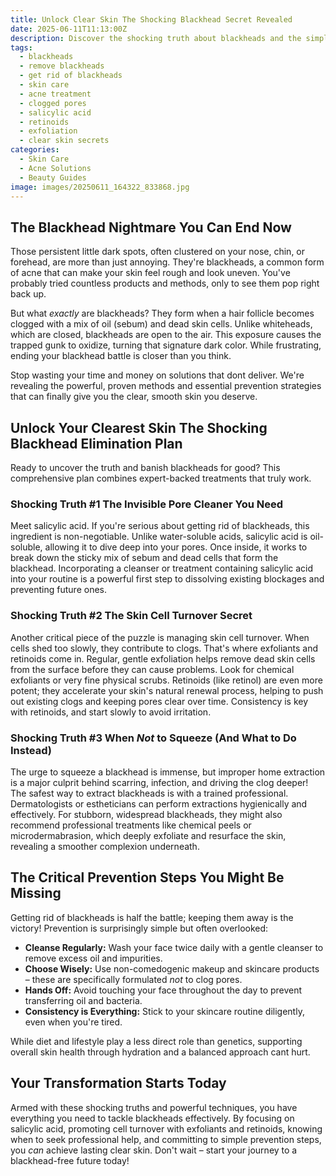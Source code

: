 ```yaml
---
title: Unlock Clear Skin The Shocking Blackhead Secret Revealed
date: 2025-06-11T11:13:00Z
description: Discover the shocking truth about blackheads and the simple, proven steps to banish them for good. Get clear skin fast with these expert tips.
tags:
  - blackheads
  - remove blackheads
  - get rid of blackheads
  - skin care
  - acne treatment
  - clogged pores
  - salicylic acid
  - retinoids
  - exfoliation
  - clear skin secrets
categories:
  - Skin Care
  - Acne Solutions
  - Beauty Guides
image: images/20250611_164322_833868.jpg
---
```


## The Blackhead Nightmare You Can End Now

Those persistent little dark spots, often clustered on your nose, chin, or forehead, are more than just annoying. They're blackheads, a common form of acne that can make your skin feel rough and look uneven. You've probably tried countless products and methods, only to see them pop right back up.

But what *exactly* are blackheads? They form when a hair follicle becomes clogged with a mix of oil (sebum) and dead skin cells. Unlike whiteheads, which are closed, blackheads are open to the air. This exposure causes the trapped gunk to oxidize, turning that signature dark color. While frustrating, ending your blackhead battle is closer than you think.

Stop wasting your time and money on solutions that dont deliver. We're revealing the powerful, proven methods and essential prevention strategies that can finally give you the clear, smooth skin you deserve.

## Unlock Your Clearest Skin The Shocking Blackhead Elimination Plan

Ready to uncover the truth and banish blackheads for good? This comprehensive plan combines expert-backed treatments that truly work.

### Shocking Truth #1 The Invisible Pore Cleaner You Need

Meet salicylic acid. If you're serious about getting rid of blackheads, this ingredient is non-negotiable. Unlike water-soluble acids, salicylic acid is oil-soluble, allowing it to dive deep into your pores. Once inside, it works to break down the sticky mix of sebum and dead cells that form the blackhead. Incorporating a cleanser or treatment containing salicylic acid into your routine is a powerful first step to dissolving existing blockages and preventing future ones.

### Shocking Truth #2 The Skin Cell Turnover Secret

Another critical piece of the puzzle is managing skin cell turnover. When cells shed too slowly, they contribute to clogs. That's where exfoliants and retinoids come in. Regular, gentle exfoliation helps remove dead skin cells from the surface before they can cause problems. Look for chemical exfoliants or very fine physical scrubs. Retinoids (like retinol) are even more potent; they accelerate your skin's natural renewal process, helping to push out existing clogs and keeping pores clear over time. Consistency is key with retinoids, and start slowly to avoid irritation.

### Shocking Truth #3 When *Not* to Squeeze (And What to Do Instead)

The urge to squeeze a blackhead is immense, but improper home extraction is a major culprit behind scarring, infection, and driving the clog deeper! The safest way to extract blackheads is with a trained professional. Dermatologists or estheticians can perform extractions hygienically and effectively. For stubborn, widespread blackheads, they might also recommend professional treatments like chemical peels or microdermabrasion, which deeply exfoliate and resurface the skin, revealing a smoother complexion underneath.

## The Critical Prevention Steps You Might Be Missing

Getting rid of blackheads is half the battle; keeping them away is the victory! Prevention is surprisingly simple but often overlooked:

*   **Cleanse Regularly:** Wash your face twice daily with a gentle cleanser to remove excess oil and impurities.
*   **Choose Wisely:** Use non-comedogenic makeup and skincare products – these are specifically formulated *not* to clog pores.
*   **Hands Off:** Avoid touching your face throughout the day to prevent transferring oil and bacteria.
*   **Consistency is Everything:** Stick to your skincare routine diligently, even when you're tired.

While diet and lifestyle play a less direct role than genetics, supporting overall skin health through hydration and a balanced approach cant hurt.

## Your Transformation Starts Today

Armed with these shocking truths and powerful techniques, you have everything you need to tackle blackheads effectively. By focusing on salicylic acid, promoting cell turnover with exfoliants and retinoids, knowing when to seek professional help, and committing to simple prevention steps, you *can* achieve lasting clear skin. Don't wait – start your journey to a blackhead-free future today!

